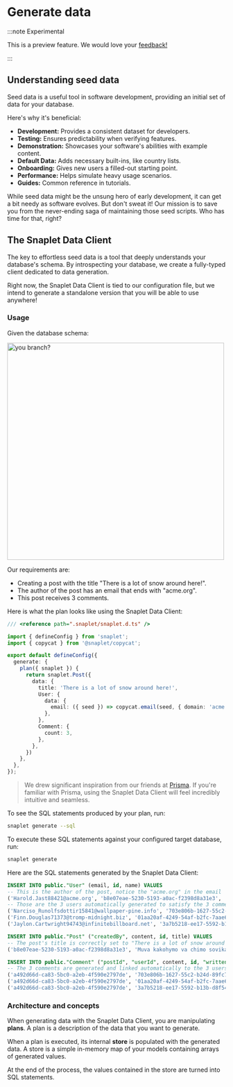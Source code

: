 # Generate data

:::note Experimental

This is a preview feature. We would love your [feedback!](https://app.snaplet.dev/chat)

:::

## Understanding seed data

Seed data is a useful tool in software development, providing an initial set of data for your database.

Here's why it's beneficial:

- **Development:** Provides a consistent dataset for developers.
- **Testing:** Ensures predictability when verifying features.
- **Demonstration:** Showcases your software's abilities with example content.
- **Default Data:** Adds necessary built-ins, like country lists.
- **Onboarding:** Gives new users a filled-out starting point.
- **Performance:** Helps simulate heavy usage scenarios.
- **Guides:** Common reference in tutorials.

While seed data might be the unsung hero of early development, it can get a bit needy as software evolves. But don't sweat it! Our mission is to save you from the never-ending saga of maintaining those seed scripts. Who has time for that, right?

## The Snaplet Data Client

The key to effortless seed data is a tool that deeply understands your database's schema. By introspecting your database, we create a fully-typed client dedicated to data generation.

Right now, the Snaplet Data Client is tied to our configuration file, but we intend to generate a standalone version that you will be able to use anywhere!

### Usage

Given the database schema:

<div style={{textAlign: 'center', marginBottom: '20px'}}>
    <img align="center" width="500" src="/img/snaplet-example-schema.png" alt="you branch?" />
</div>

Our requirements are:

- Creating a post with the title "There is a lot of snow around here!".
- The author of the post has an email that ends with "acme.org".
- This post receives 3 comments.

Here is what the plan looks like using the Snaplet Data Client:

```typescript title="snaplet.config.ts"
/// <reference path=".snaplet/snaplet.d.ts" />

import { defineConfig } from 'snaplet';
import { copycat } from '@snaplet/copycat';

export default defineConfig({
  generate: {
    plan({ snaplet }) {
      return snaplet.Post({
        data: {
          title: 'There is a lot of snow around here!',
          User: {
            data: {
              email: ({ seed }) => copycat.email(seed, { domain: 'acme.org' }),
            },
          },
          Comment: {
            count: 3,
          },
        },
      })
    },
  },
});
```

> We drew significant inspiration from our friends at [Prisma](https://www.prisma.io/). If you're familiar with Prisma, using the Snaplet Data Client will feel incredibly intuitive and seamless.

To see the SQL statements produced by your plan, run:

```bash
snaplet generate --sql
```

To execute these SQL statements against your configured target database, run:

```bash
snaplet generate
```

Here are the SQL statements generated by the Snaplet Data Client:

```sql
INSERT INTO public."User" (email, id, name) VALUES
-- This is the author of the post, notice the "acme.org" in the email
('Harold.Jast88421@acme.org', 'b8e07eae-5230-5193-a0ac-f2398d8a31e3', 'jampacked.mastoid32324'),
-- Those are the 3 users automatically generated to satisfy the 3 comments
('Narciso_Runolfsdottir15841@wallpaper-pine.info', '703e806b-1627-55c2-b24d-89fc7c38206f', 'boiling-measurement30380'),
('Finn.Douglas71373@tromp-midnight.biz', '01aa20af-4249-54af-b2fc-7aae61afe764', 'shoddy.throat26816'),
('Jaylon.Cartwright94743@infinitebillboard.net', '3a7b5218-ee17-5592-b13b-d8f54130dda7', 'perpetuate-pulley92958');

INSERT INTO public."Post" ("createdBy", content, id, title) VALUES
-- The post's title is correctly set to "There is a lot of snow around here!"
('b8e07eae-5230-5193-a0ac-f2398d8a31e3', 'Muva kakohymo va chimo sovikai rayukome havira, mimaviva soke vamikairae rae shimemuchi nivavimu ceasomeki mechi.', 'a492d66d-ca83-5bc0-a2eb-4f590e2797de', 'There is a lot of snow around here!');

INSERT INTO public."Comment" ("postId", "userId", content, id, "writtenAt") VALUES
-- The 3 comments are generated and linked automatically to the 3 users
('a492d66d-ca83-5bc0-a2eb-4f590e2797de', '703e806b-1627-55c2-b24d-89fc7c38206f', 'Yorae nomamea vamechima', '210a87ba-bafe-5e51-aa00-0fd5c6cfb76f', '2007-12-08T12:02:24.000Z'),
('a492d66d-ca83-5bc0-a2eb-4f590e2797de', '01aa20af-4249-54af-b2fc-7aae61afe764', 'Kekome kohachi', 'd7ee6e70-07ae-5ba7-9e6a-8c0d4d56ba05', '1981-06-26T17:45:37.000Z'),
('a492d66d-ca83-5bc0-a2eb-4f590e2797de', '3a7b5218-ee17-5592-b13b-d8f54130dda7', 'Kaishirae somema', 'f9a3f461-f31b-5e15-bcdb-2aa53622b635', '2002-07-03T06:42:44.000Z');
```

### Architecture and concepts

When generating data with the Snaplet Data Client, you are manipulating **plans**. A plan is a description of the data that you want to generate.

When a plan is executed, its internal **store** is populated with the generated data. A store is a simple in-memory map of your models containing arrays of generated values.

At the end of the process, the values contained in the store are turned into SQL statements.